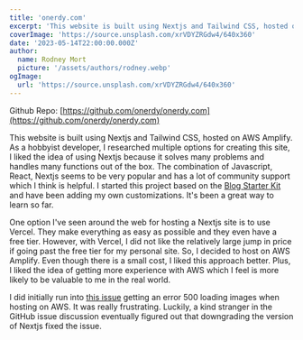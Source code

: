 ```yaml
---
title: 'onerdy.com'
excerpt: 'This website is built using Nextjs and Tailwind CSS, hosted on AWS Amplify...'
coverImage: 'https://source.unsplash.com/xrVDYZRGdw4/640x360'
date: '2023-05-14T22:00:00.000Z'
author:
  name: Rodney Mort
  picture: '/assets/authors/rodney.webp'
ogImage:
  url: 'https://source.unsplash.com/xrVDYZRGdw4/640x360'
---
```


Github Repo: [https://github.com/onerdy/onerdy.com](https://github.com/onerdy/onerdy.com)

This website is built using Nextjs and Tailwind CSS, hosted on AWS Amplify.  As a hobbyist developer, I researched multiple options for creating this site, I liked the idea of using Nextjs because it solves many problems and handles many functions out of the box.  The combination of Javascript, React, Nextjs seems to be very popular and has a lot of community support which I think is helpful.  I started this project based on the [Blog Starter Kit](https://vercel.com/templates/next.js/blog-starter-kit) and have been adding my own customizations.  It's been a great way to learn so far.

One option I've seen around the web for hosting a Nextjs site is to use Vercel.  They make everything as easy as possible and they even have a free tier.  However, with Vercel, I did not like the relatively large jump in price if going past the free tier for my personal site.  So, I decided to host on AWS Amplify.  Even though there is a small cost, I liked this approach better.  Plus, I liked the idea of getting more experience with AWS which I feel is more likely to be valuable to me in the real world.

I did initially run into [this issue](https://github.com/aws-amplify/amplify-hosting/issues/3194) getting an error 500 loading images when hosting on AWS.  It was really frustrating.  Luckily, a kind stranger in the GitHub issue discussion eventually figured out that downgrading the version of Nextjs fixed the issue.